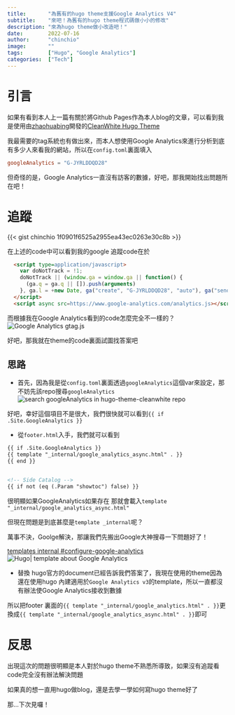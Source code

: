 ```yaml
---
title:       "為舊有的hugo theme支援Google Analytics V4"
subtitle:    "來吧！為舊有的hugo theme程式碼做小小的修改"
description: "來為hugo theme做小改造吧！"
date:        2022-07-16
author:      "chinchio"
image:       ""
tags:        ["Hugo", "Google Analytics"]
categories:  ["Tech"]
---
```


# 引言
如果有看到本人上一篇有關於將Github Pages作為本人blog的文章，可以看到我是使用由[zhaohuabing](https://zhaohuabing.com/)開發的[CleanWhite Hugo Theme](https://themes.gohugo.io/themes/hugo-theme-cleanwhite/)

我最需要的tag系統也有做出來，而本人想使用Google Analytics來進行分析到底有多少人來看我的網站，所以在`config.toml`裏面填入
```toml
googleAnalytics = "G-JYRLDDQD28"
```
但奇怪的是，Google Analytics一直沒有訪客的數據，好吧，那我開始找出問題所在吧！

# 追蹤
{{< gist chinchio 1f0901f6525a2955ea43ec0263e30c8b >}}

在上述的code中可以看到我的google 追蹤code在於
```html
  <script type=application/javascript>
    var doNotTrack = !1;
    doNotTrack || (window.ga = window.ga || function() {
      (ga.q = ga.q || []).push(arguments)
    }, ga.l = +new Date, ga("create", "G-JYRLDDQD28", "auto"), ga("send", "pageview"))
  </script>
  <script async src=https://www.google-analytics.com/analytics.js></script>
```
而根據我在Google Analytics看到的code怎麼完全不一樣的？
![Google Analytics gtag.js](https://i.imgur.com/HO8sWiu.png)

好吧，那我就在theme的code裏面試圖找答案吧

## 思路
- 首先，因為我是從`config.toml`裏面透過`googleAnalytics`這個var來設定，那不妨先該repo搜尋`googleAnalytics`
![search googleAnalytics in hugo-theme-cleanwhite repo](https://i.imgur.com/p0VwK5d.png)

好吧，幸好這個項目不是很大，我們很快就可以看到`{{ if .Site.GoogleAnalytics }}`

- 從`footer.html`入手，我們就可以看到
```html
{{ if .Site.GoogleAnalytics }}
{{ template "_internal/google_analytics_async.html" . }}
{{ end }}


<!-- Side Catalog -->
{{ if not (eq (.Param "showtoc") false) }}
```
很明顯如果GoogleAnalytics如果存在 那就會載入`template "_internal/google_analytics_async.html"`

但現在問題是到底甚麼是`template _internal`呢？

萬事不決，Goolge解決，那讓我們先搬出Google大神搜尋一下問題好了！

[templates internal #configure-google-analytics](https://gohugo.io/templates/internal/#configure-google-analytics)
![Hugo| template about Google Analytics](https://i.imgur.com/RjwzrfA.png)

- 替換
hugo官方的document已經告訴我們答案了，我現在使用的theme因為還在使用hugo 內建適用於`Google Analytics v3`的template，所以一直都沒有辦法使Google Analytics接收到數據

所以把footer 裏面的`{{ template "_internal/google_analytics.html" . }}`更換成`{{ template "_internal/google_analytics_async.html" . }}`即可

# 反思
出現這次的問題很明顯是本人對於hugo theme不熟悉所導致，如果沒有追蹤看code完全沒有辦法解決問題

如果真的想一直用hugo做blog，還是去學一學如何寫hugo theme好了

那...下次見囉！